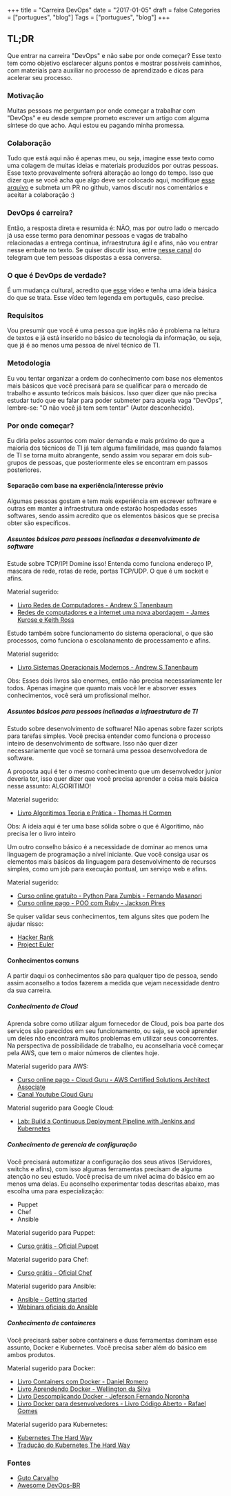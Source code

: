 +++
title = "Carreira DevOps"
date = "2017-01-05"
draft = false
Categories = ["portugues", "blog"]
Tags = ["portugues", "blog"]
+++

## TL;DR

Que entrar na carreira "DevOps" e não sabe por onde começar? Esse texto tem como objetivo esclarecer alguns pontos e mostrar possíveis caminhos, com materiais para auxiliar no processo de aprendizado e dicas para acelerar seu processo.

### Motivação

Muitas pessoas me perguntam por onde começar a trabalhar com "DevOps" e eu desde sempre prometo escrever um artigo com alguma síntese do que acho. Aqui estou eu pagando minha promessa.

### Colaboração

Tudo que está aqui não é apenas meu, ou seja, imagine esse texto como uma colagem de muitas ideias e materiais produzidos por outras pessoas. Esse texto provavelmente sofrerá alteração ao longo do tempo. Isso que dizer que se você acha que algo deve ser colocado aqui, modifique [esse arquivo](https://github.com/gomex/gomex.me/blob/master/content/post/carreira-devops.md) e submeta um PR no github, vamos discutir nos comentários e aceitar a colaboração :)

### DevOps é carreira?

Então, a resposta direta e resumida é: NÃO, mas por outro lado o mercado já usa esse termo para denominar pessoas e vagas de trabalho relacionadas a entrega contínua, infraestrutura ágil e afins, não vou entrar nesse embate no texto. Se quiser discutir isso, entre [nesse canal](https://t.me/devopsbr) do telegram que tem pessoas dispostas a essa conversa.

### O que é DevOps de verdade?

É um mudança cultural, acredito que [esse](https://www.youtube.com/watch?v=9B2f3wcKp-I) vídeo e tenha uma ideia básica do que se trata. Esse vídeo tem legenda em português, caso precise.

### Requisitos

Vou presumir que você é uma pessoa que inglês não é problema na leitura de textos e já está inserido no básico de tecnologia da informação, ou seja, que já é ao menos uma pessoa de nível técnico de TI.

### Metodologia

Eu vou tentar organizar a ordem do conhecimento com base nos elementos mais básicos que você precisará para se qualificar para o mercado de trabalho e assunto teóricos mais básicos. Isso quer dizer que não precisa estudar tudo que eu falar para poder submeter para aquela vaga "DevOps", lembre-se: "O não você já tem sem tentar" (Autor desconhecido).

### Por onde começar?

Eu diria pelos assuntos com maior demanda e mais próximo do que a maioria dos técnicos de TI já tem alguma familiridade, mas quando falamos de TI se torna muito abrangente, sendo assim vou separar em dois sub-grupos de pessoas, que posteriormente eles se encontram em passos posteriores.

#### Separação com base na experiência/interesse prévio

Algumas pessoas gostam e tem mais experiência em escrever software e outras em manter a infraestrutura onde estarão hospedadas esses softwares, sendo assim acredito que os elementos básicos que se precisa obter são específicos.

##### Assuntos básicos para pessoas inclinadas a desenvolvimento de software

Estude sobre TCP/IP! Domine isso! Entenda como funciona endereço IP, mascara de rede, rotas de rede, portas TCP/UDP. O que é um socket e afins.

Material sugerido:

- [Livro Redes de Computadores - Andrew S Tanenbaum](https://www.estantevirtual.com.br/livros/andrew-s-tanenbaum/redes-de-computadores/2516815423?q=Redes+de+Computadores)
- [Redes de computadores e a internet uma nova abordagem - James Kurose e Keith Ross](https://www.estantevirtual.com.br/livros/james-f-kurose-keith-w-ross/redes-de-computadores-e-a-internet-uma-nova-abordagem/2190281067)

Estudo também sobre funcionamento do sistema operacional, o que são processos, como funciona o escolanamento de processamento e afins.

Material sugerido:

- [Livro Sistemas Operacionais Modernos - Andrew S Tanenbaum](https://www.estantevirtual.com.br/livros/andrew-s-tanenbaum/sistemas-operacionais-modernos/2487067088?q=Tanenbaum)

 Obs: Esses dois livros são enormes, então não precisa necessariamente ler todos. Apenas imagine que quanto mais você ler e absorver esses conhecimentos, você será um profissional melhor.

##### Assuntos básicos para pessoas inclinadas a infraestrutura de TI

Estudo sobre desenvolvimento de software! Não apenas sobre fazer scripts para tarefas simples. Você precisa entender como funciona o processo inteiro de desenvolvimento de software. Isso não quer dizer necessariamente que você se tornará uma pessoa desenvolvedora de software.

A proposta aqui é ter o mesmo conhecimento que um desenvolvedor junior deveria ter, isso quer dizer que você precisa aprender a coisa mais básica nesse assunto: ALGORITIMO!

Material sugerido:

- [Livro Algoritimos Teoria e Prática - Thomas H Cormen](https://www.estantevirtual.com.br/livros/thomas-h-cormen/algoritmos-teoria-e-pratica/1833161560?q=Thomas+H+Cormen)

Obs: A ideia aqui é ter uma base sólida sobre o que é Algoritimo, não precisa ler o livro inteiro

Um outro conselho básico é a necessidade de dominar ao menos uma linguagem de programação a nível iniciante. Que você consiga usar os elementos mais básicos da linguagem para desenvolvimento de recursos simples, como um job para execução pontual, um serviço web e afins.

Material sugerido:

- [Curso online gratuíto - Python Para Zumbis - Fernando Masanori](https://www.pycursos.com/python-para-zumbis/)
- [Curso online pago - POO com Ruby - Jackson Pires](https://www.udemy.com/poo-ruby/learn/v4/content)

Se quiser validar seus conhecimentos, tem alguns sites que podem lhe ajudar nisso:

- [Hacker Rank](https://www.hackerrank.com)
- [Project Euler](https://projecteuler.net/)

#### Conhecimentos comuns

A partir daqui os conhecimentos são para qualquer tipo de pessoa, sendo assim aconselho a todos fazerem a medida que vejam necessidade dentro da sua carreira.

##### Conhecimento de Cloud

Aprenda sobre como utilizar algum fornecedor de Cloud, pois boa parte dos serviços são parecidos em seu funcionamento, ou seja, se você aprender um deles não encontrará muitos problemas em utilizar seus concorrentes. Na perspectiva de possibilidade de trabalho, eu aconselharia você começar pela AWS, que tem o maior números de clientes hoje.

Material sugerido para AWS:

- [Curso online pago - Cloud Guru - AWS Certified Solutions Architect Associate](https://www.udemy.com/aws-certified-solutions-architect-associate/)
- [Canal Youtube Cloud Guru](https://www.youtube.com/channel/UCp8lLM2JP_1pv6E0NQ38pqw)

Material sugerido para Google Cloud:

- [Lab: Build a Continuous Deployment Pipeline with Jenkins and Kubernetes ](https://github.com/GoogleCloudPlatform/continuous-deployment-on-kubernetes)

##### Conhecimento de gerencia de configuração

Você precisará automatizar a configuração dos seus ativos (Servidores, switchs e afins), com isso algumas ferramentas precisam de alguma atenção no seu estudo. Você precisa de um nível acima do básico em ao menos uma delas. Eu aconselho experimentar todas descritas abaixo, mas escolha uma para especialização:

- Puppet
- Chef
- Ansible

Material sugerido para Puppet:

- [Curso grátis - Oficial Puppet](https://learn.puppet.com/category/self-paced-training)

Material sugerido para Chef:

- [Curso grátis - Oficial Chef](https://learn.chef.io/)

Material sugerido para Ansible:

- [Ansible - Getting started](http://docs.ansible.com/ansible/latest/intro_getting_started.html)
- [Webinars oficiais do Ansible](https://www.ansible.com/resources/webinars-training)

##### Conhecimento de containeres

Você precisará saber sobre containers e duas ferramentas dominam esse assunto, Docker e Kubernetes. Você precisa saber além do básico em ambos produtos.

Material sugerido para Docker:

- [Livro Containers com Docker - Daniel Romero ](https://www.casadocodigo.com.br/products/livro-docker)
- [Livro Aprendendo Docker - Wellington da Silva ](https://www.amazon.com.br/Aprendendo-Docker-Wellington-Figueira-Silva/dp/8575224867?tag=goog0ef-20&smid=A1ZZFT5FULY4LN&ascsubtag=65e71e4e-1464-4ddc-a0a5-491e02f24552)
- [Livro Descomplicando Docker - Jeferson Fernando Noronha](http://www.brasport.com.br/informatica-e-tecnologia/arquitetura-de-nuvem/descomplicando-o-docker/)
- [Livro Docker para desenvolvedores - Livro Código Aberto - Rafael Gomes](https://leanpub.com/dockerparadesenvolvedores)

Material sugerido para Kubernetes:

- [Kubernetes The Hard Way](https://github.com/kelseyhightower/kubernetes-the-hard-way)
- [Tradução do Kubernetes The Hard Way](https://github.com/cgbas/kubernetes-do-jeito-dificil)

### Fontes

- [Guto Carvalho](http://gutocarvalho.net/blog/2016/09/06/por-onde-iniciar-os-estudos-sobre-devops/)
- [Awesome DevOps-BR](https://github.com/devops-br/awesome-devops-br)
